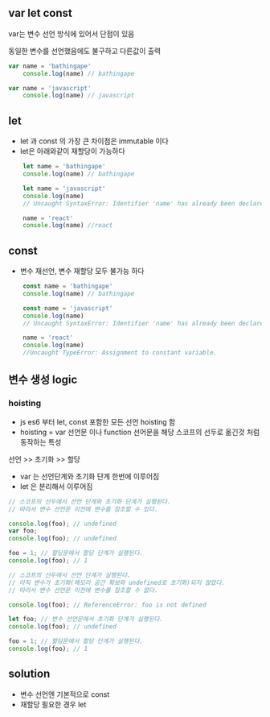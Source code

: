 ## var let const

var는 변수 선언 방식에 있어서 단점이 있음
  
동일한 변수를 선언했음에도 불구하고 다른값이 출력
```js
var name = 'bathingape'
    console.log(name) // bathingape

var name = 'javascript'
    console.log(name) // javascript
```

## let
  - let 과 const 의 가장 큰 차이점은 immutable 이다
  - let은 아래와같이 재할당이 가능하다

```js
    let name = 'bathingape'
    console.log(name) // bathingape

    let name = 'javascript'
    console.log(name) 
    // Uncaught SyntaxError: Identifier 'name' has already been declared

    name = 'react'
    console.log(name) //react
```
## const
- 변수 재선언, 변수 재할당 모두 불가능 하다

```js
    const name = 'bathingape'
    console.log(name) // bathingape

    const name = 'javascript'
    console.log(name) 
    // Uncaught SyntaxError: Identifier 'name' has already been declared

    name = 'react'
    console.log(name) 
    //Uncaught TypeError: Assignment to constant variable.
```


## 변수 생성 logic

### hoisting
- js es6 부터 let, const 포함한 모든 선언 hoisting 함
- hoisting = var 선언문 이나 function 선어문을 해당 스코프의 선두로 옮긴것 처럼 동작하는 특성


선언 >> 초기화 >> 할당

- var 는 선언단계와 초기화 단계 한번에 이루어짐
- let 은 분리해서 이루어짐

```js
// 스코프의 선두에서 선언 단계와 초기화 단계가 실행된다.
// 따라서 변수 선언문 이전에 변수를 참조할 수 있다.

console.log(foo); // undefined
var foo;
console.log(foo); // undefined

foo = 1; // 할당문에서 할당 단계가 실행된다.
console.log(foo); // 1
```

```js
// 스코프의 선두에서 선언 단계가 실행된다.
// 아직 변수가 초기화(메모리 공간 확보와 undefined로 초기화)되지 않았다.
// 따라서 변수 선언문 이전에 변수를 참조할 수 없다.

console.log(foo); // ReferenceError: foo is not defined

let foo; // 변수 선언문에서 초기화 단계가 실행된다.
console.log(foo); // undefined

foo = 1; // 할당문에서 할당 단계가 실행된다.
console.log(foo); // 1
```

## solution

- 변수 선언엔 기본적으로 const
- 재할당 필요한 경우 let